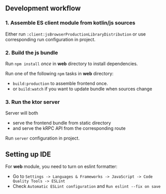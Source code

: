 ## Development workflow

### 1. Assemble ES client module from kotlin/js sources
Either run `:client:jsBrowserProductionLibraryDistribution` or use corresponding run configuration in project.

### 2. Build the js bundle
Run `npm install` *once* in **web** directory to install dependencies.

Run one of the following `npm` tasks in **web** directory:
- `build:production` to assemble frontend once.
- or `build:watch` if you want to update bundle when sources change

### 3. Run the ktor server
Server will both
- serve the frontend bundle from static directory
- and serve the kRPC API from the corresponding route

Run `server` configuration in project.

## Setting up IDE
For **web** module, you need to turn on eslint formatter:
- Go to `Settings -> Languages & Frameworks -> JavaScript -> Code Quality Tools -> ESLint`
- Check `Automatic ESLint configuration` and `Run eslint --fix on save`
